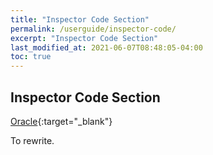 ```yaml
---
title: "Inspector Code Section"
permalink: /userguide/inspector-code/
excerpt: "Inspector Code Section"
last_modified_at: 2021-06-07T08:48:05-04:00
toc: true
---
```


## Inspector Code Section

[Oracle](https://docs.oracle.com/javase/8/scene-builder-2/user-guide/inspector-panel.htm#JSBRG147){:target="_blank"}

To rewrite.
